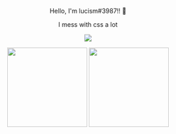 
<p align='center'>
Hello, I'm lucism#3987!! 💖
</p>
<p align='center'> 
  I mess with css a lot 
</p>

<p align="center">
   <img src="https://lanyard.cnrad.dev/api/307316554805018624">
</p>


<p align="center">
  <img src="https://github-readme-stats.vercel.app/api?username=Iucism&theme=dark&show_icons=true&count_private=true)" height="180">
  <img src="https://github-readme-stats.vercel.app/api/top-langs/?username=Iucism&theme=dark&show_icons=true&count_private=true" height="180">
</p>
